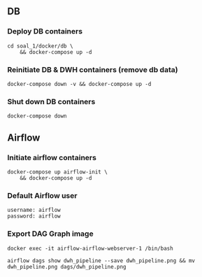 ## DB
### Deploy DB containers
```
cd soal_1/docker/db \
    && docker-compose up -d
```
### Reinitiate DB & DWH containers (remove db data)
```
docker-compose down -v && docker-compose up -d 
```

### Shut down DB containers
```
docker-compose down
```

## Airflow
### Initiate airflow containers
```
docker-compose up airflow-init \
    && docker-compose up -d
```

### Default Airflow user
```
username: airflow
password: airflow
```

### Export DAG Graph image
```
docker exec -it airflow-airflow-webserver-1 /bin/bash

airflow dags show dwh_pipeline --save dwh_pipeline.png && mv dwh_pipeline.png dags/dwh_pipeline.png
```